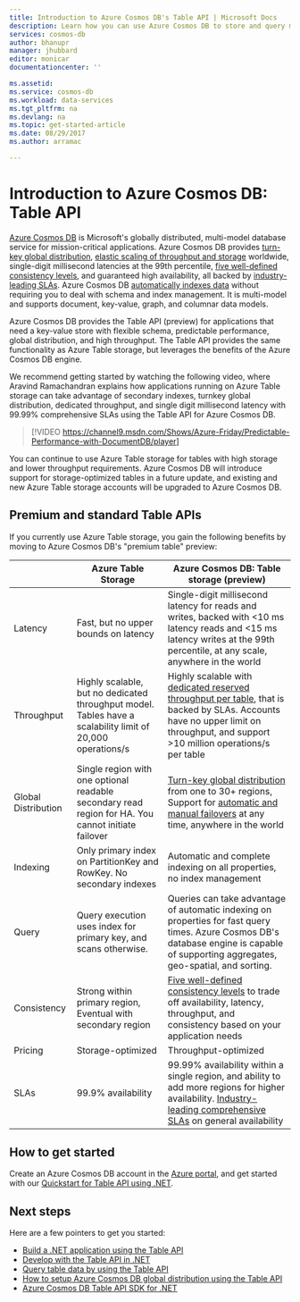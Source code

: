 ```yaml
---
title: Introduction to Azure Cosmos DB's Table API | Microsoft Docs
description: Learn how you can use Azure Cosmos DB to store and query massive volumes of key-value data with low latency using the popular OSS MongoDB APIs.
services: cosmos-db
author: bhanupr
manager: jhubbard
editor: monicar
documentationcenter: ''

ms.assetid: 
ms.service: cosmos-db
ms.workload: data-services
ms.tgt_pltfrm: na
ms.devlang: na
ms.topic: get-started-article
ms.date: 08/29/2017
ms.author: arramac

---
```

# Introduction to Azure Cosmos DB: Table API

[Azure Cosmos DB](introduction.md) is Microsoft's globally distributed, multi-model database service for mission-critical applications. Azure Cosmos DB provides [turn-key global distribution](distribute-data-globally.md), [elastic scaling of throughput and storage](partition-data.md) worldwide, single-digit millisecond latencies at the 99th percentile, [five well-defined consistency levels](consistency-levels.md), and guaranteed high availability, all backed by [industry-leading SLAs](https://azure.microsoft.com/support/legal/sla/cosmos-db/). Azure Cosmos DB [automatically indexes data](http://www.vldb.org/pvldb/vol8/p1668-shukla.pdf) without requiring you to deal with schema and index management. It is multi-model and supports document, key-value, graph, and columnar data models. 

Azure Cosmos DB provides the Table API (preview) for applications that need a key-value store with flexible schema, predictable performance, global distribution, and high throughput. The Table API provides the same functionality as Azure Table storage, but leverages the benefits of the Azure Cosmos DB engine. 

We recommend getting started by watching the following video, where Aravind Ramachandran explains how applications running on Azure Table storage can take advantage of secondary indexes, turnkey global distribution, dedicated throughput, and single digit millisecond latency with 99.99% comprehensive SLAs using the Table API for Azure Cosmos DB.

> [!VIDEO https://channel9.msdn.com/Shows/Azure-Friday/Predictable-Performance-with-DocumentDB/player]
> 
> 

You can continue to use Azure Table storage for tables with high storage and lower throughput requirements. Azure Cosmos DB will introduce support for storage-optimized tables in a future update, and existing and new Azure Table storage accounts will be upgraded to Azure Cosmos DB.

## Premium and standard Table APIs
If you currently use Azure Table storage, you gain the following benefits by moving to Azure Cosmos DB's "premium table" preview:

|  | Azure Table Storage | Azure Cosmos DB: Table storage (preview) |
| --- | --- | --- |
| Latency | Fast, but no upper bounds on latency | Single-digit millisecond latency for reads and writes, backed with <10 ms latency reads and <15 ms latency writes at the 99th percentile, at any scale, anywhere in the world |
| Throughput | Highly scalable, but no dedicated throughput model. Tables have a scalability limit of 20,000 operations/s | Highly scalable with [dedicated reserved throughput per table](request-units.md), that is backed by SLAs. Accounts have no upper limit on throughput, and support >10 million operations/s per table |
| Global Distribution | Single region with one optional readable secondary read region for HA. You cannot initiate failover | [Turn-key global distribution](distribute-data-globally.md) from one to 30+ regions, Support for [automatic and manual failovers](regional-failover.md) at any time, anywhere in the world |
| Indexing | Only primary index on PartitionKey and RowKey. No secondary indexes | Automatic and complete indexing on all properties, no index management |
| Query | Query execution uses index for primary key, and scans otherwise. | Queries can take advantage of automatic indexing on properties for fast query times. Azure Cosmos DB's database engine is capable of supporting aggregates, geo-spatial, and sorting. |
| Consistency | Strong within primary region, Eventual with secondary region | [Five well-defined consistency levels](consistency-levels.md) to trade off availability, latency, throughput, and consistency based on your application needs |
| Pricing | Storage-optimized  | Throughput-optimized |
| SLAs | 99.9% availability | 99.99% availability within a single region, and ability to add more regions for higher availability. [Industry-leading comprehensive SLAs](https://azure.microsoft.com/support/legal/sla/cosmos-db/) on general availability |

## How to get started

Create an Azure Cosmos DB account in the [Azure portal](https://portal.azure.com), and get started with our [Quickstart for Table API using .NET](create-table-dotnet.md). 

## Next steps

Here are a few pointers to get you started:
* [Build a .NET application using the Table API](create-table-dotnet.md)
* [Develop with the Table API in .NET](tutorial-develop-table-dotnet.md)
* [Query table data by using the Table API](tutorial-query-table.md)
* [How to setup Azure Cosmos DB global distribution using the Table API](tutorial-global-distribution-table.md)
* [Azure Cosmos DB Table API SDK for .NET](table-sdk-dotnet.md)
